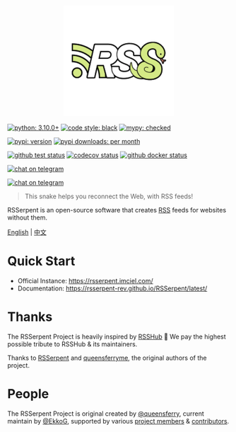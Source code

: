 <p align="center">

<img alt="RSSerpent" src="./docs/__asset__/logo-200.png" width="250" />
</p>

[![python: 3.10.0+](https://img.shields.io/badge/python->=3.10.0-blue.svg)](https://www.python.org/downloads/)
[![code style: black](https://img.shields.io/badge/code%20style-black-000000.svg)](https://github.com/psf/black)
[![mypy: checked](https://img.shields.io/badge/mypy-checked-blue.svg)](https://github.com/python/mypy)

[![pypi: version](https://img.shields.io/pypi/v/rsserpent-rev)](https://pypi.org/project/rsserpent-rev/)
[![pypi downloads: per month](https://img.shields.io/pypi/dm/rsserpent-rev)](https://pypi.org/project/rsserpent-rev/)

[![github test status](https://img.shields.io/github/actions/workflow/status/RSSerpent-Rev/RSSerpent/test.yaml?branch=main&label=test&logo=github&message=passed)](https://github.com/RSSerpent-Rev/RSSerpent/actions/workflows/test.yaml)
[![codecov status](https://codecov.io/gh/RSSerpent-Rev/RSSerpent/branch/master/graph/badge.svg?token=FQZ5OWOQRO)](https://codecov.io/gh/RSSerpent-Rev/RSSerpent)
[![github docker status](https://img.shields.io/github/actions/workflow/status/RSSerpent-Rev/RSSerpent/docker.yaml?label=docker&logo=docker)](https://github.com/RSSerpent-Rev/RSSerpent/actions/workflows/docker.yaml)

[![chat on telegram](https://img.shields.io/badge/chat%20on-telegram-blue.svg)](https://t.me/rsserpent_rev)

[![chat on telegram](https://img.shields.io/badge/chat%20on-telegram-blue.svg)](https://t.me/rsserpent_rev)

> This snake helps you reconnect the Web, with RSS feeds!

RSSerpent is an open-source software that creates [RSS](https://en.wikipedia.org/wiki/RSS) feeds for websites without them.

[English](https://github.com/RSSerpent-Rev/RSSerpent/blob/master/README.md) | [中文](https://github.com/RSSerpent-Rev/RSSerpent/blob/master/README.zh.md)

# Quick Start

- Official Instance: <https://rsserpent.imciel.com/>
- Documentation: <https://rsserpent-rev.github.io/RSSerpent/latest/>

# Thanks
The RSSerpent Project is heavily inspired by [RSSHub](https://github.com/DIYgod/RSSHub) 🎉 We pay the highest possible tribute to RSSHub & its maintainers.

Thanks to [RSSerpent](https://github.com/RSSerpent/RSSerpent) and [queensferryme](https://github.com/queensferryme), the original authors of the project.

<!-- ## Sponsors

<a href="https://linktr.ee/rss3" target="_blank"><img alt="rss3" src="https://ipfs.rss3.page/ipfs/QmUG6H3Z7D5P511shn7sB4CPmpjH5uZWu4m5mWX7U3Gqbu" width="200" /></a> -->

# People

The RSSerpent Project is original created by [@queensferry](https://github.com/queensferryme/), current maintain by [@EkkoG](https://github.com/EkkoG), supported by various [project members](https://github.com/orgs/RSSerpent-Rev/people) & [contributors](https://github.com/RSSerpent-Rev/RSSerpent/graphs/contributors).

